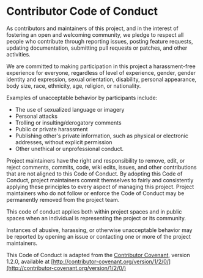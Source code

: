 # Contributor Code of Conduct

As contributors and maintainers of this project,
and in the interest of fostering an open and welcoming community,
we pledge to respect all people who contribute through reporting issues,
posting feature requests, updating documentation,
submitting pull requests or patches, and other activities.

We are committed to making participation in this project
a harassment-free experience for everyone,
regardless of level of experience, gender, gender identity and expression,
sexual orientation, disability, personal appearance,
body size, race, ethnicity, age, religion, or nationality.

Examples of unacceptable behavior by participants include:

* The use of sexualized language or imagery
* Personal attacks
* Trolling or insulting/derogatory comments
* Public or private harassment
* Publishing other's private information,
  such as physical or electronic
  addresses, without explicit permission
* Other unethical or unprofessional conduct.

Project maintainers have the right and responsibility to remove, edit, or reject
comments, commits, code, wiki edits, issues, and other contributions
that are not aligned to this Code of Conduct.
By adopting this Code of Conduct,
project maintainers commit themselves to fairly and consistently
applying these principles to every aspect of managing this project.
Project maintainers who do not follow or enforce the Code of Conduct
may be permanently removed from the project team.

This code of conduct applies both within project spaces and in public spaces
when an individual is representing the project or its community.

Instances of abusive, harassing, or otherwise unacceptable behavior
may be reported by opening an issue
or contacting one or more of the project maintainers.

This Code of Conduct is adapted from the [Contributor Covenant](http://contributor-covenant.org), version 1.2.0,
available at [http://contributor-covenant.org/version/1/2/0/](http://contributor-covenant.org/version/1/2/0/)